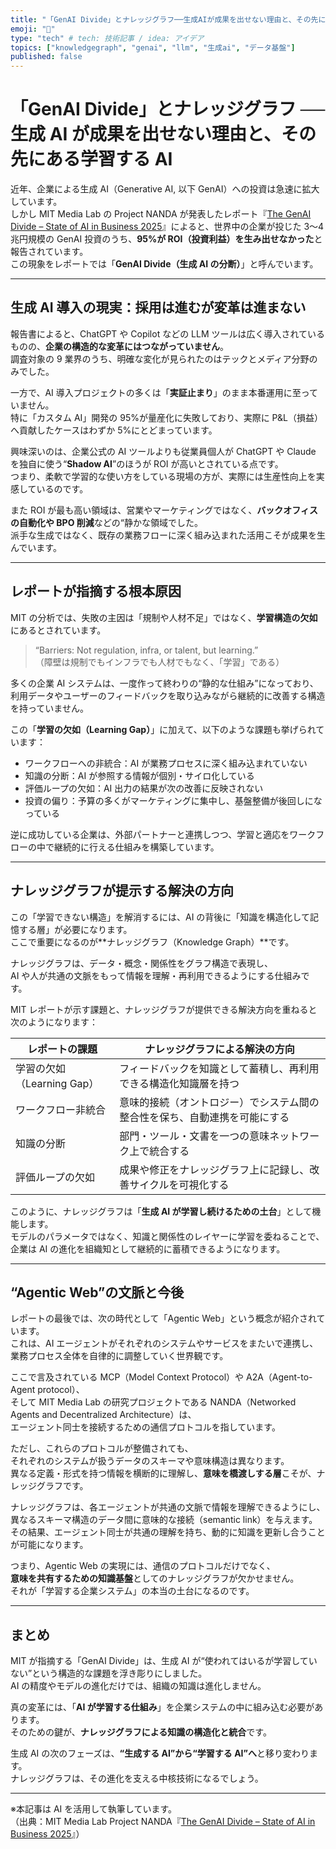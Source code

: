 ```yaml
---
title: "「GenAI Divide」とナレッジグラフ──生成AIが成果を出せない理由と、その先にある学習するAI"
emoji: "🧠"
type: "tech" # tech: 技術記事 / idea: アイデア
topics: ["knowledgegraph", "genai", "llm", "生成ai", "データ基盤"]
published: false
---
```


# 「GenAI Divide」とナレッジグラフ ── 生成 AI が成果を出せない理由と、その先にある学習する AI

近年、企業による生成 AI（Generative AI, 以下 GenAI）への投資は急速に拡大しています。  
しかし MIT Media Lab の Project NANDA が発表したレポート『[The GenAI Divide – State of AI in Business 2025](https://mlq.ai/media/quarterly_decks/v0.1_State_of_AI_in_Business_2025_Report.pdf)』によると、世界中の企業が投じた 3〜4 兆円規模の GenAI 投資のうち、**95%が ROI（投資利益）を生み出せなかった**と報告されています。  
この現象をレポートでは「**GenAI Divide（生成 AI の分断）**」と呼んでいます。

---

## 生成 AI 導入の現実：採用は進むが変革は進まない

報告書によると、ChatGPT や Copilot などの LLM ツールは広く導入されているものの、**企業の構造的な変革にはつながっていません**。  
調査対象の 9 業界のうち、明確な変化が見られたのはテックとメディア分野のみでした。

一方で、AI 導入プロジェクトの多くは「**実証止まり**」のまま本番運用に至っていません。  
特に「カスタム AI」開発の 95%が量産化に失敗しており、実際に P&L（損益）へ貢献したケースはわずか 5%にとどまっています。

興味深いのは、企業公式の AI ツールよりも従業員個人が ChatGPT や Claude を独自に使う“**Shadow AI**”のほうが ROI が高いとされている点です。  
つまり、柔軟で学習的な使い方をしている現場の方が、実際には生産性向上を実感しているのです。

また ROI が最も高い領域は、営業やマーケティングではなく、**バックオフィスの自動化や BPO 削減**などの“静かな領域でした。  
派手な生成ではなく、既存の業務フローに深く組み込まれた活用こそが成果を生んでいます。

---

## レポートが指摘する根本原因

MIT の分析では、失敗の主因は「規制や人材不足」ではなく、**学習構造の欠如**にあるとされています。

> “Barriers: Not regulation, infra, or talent, but learning.”  
> （障壁は規制でもインフラでも人材でもなく、「学習」である）

多くの企業 AI システムは、一度作って終わりの“静的な仕組み”になっており、  
利用データやユーザーのフィードバックを取り込みながら継続的に改善する構造を持っていません。

この「**学習の欠如（Learning Gap）**」に加えて、以下のような課題も挙げられています：

- ワークフローへの非統合：AI が業務プロセスに深く組み込まれていない
- 知識の分断：AI が参照する情報が個別・サイロ化している
- 評価ループの欠如：AI 出力の結果が次の改善に反映されない
- 投資の偏り：予算の多くがマーケティングに集中し、基盤整備が後回しになっている

逆に成功している企業は、外部パートナーと連携しつつ、学習と適応をワークフローの中で継続的に行える仕組みを構築しています。

---

## ナレッジグラフが提示する解決の方向

この「学習できない構造」を解消するには、AI の背後に「知識を構造化して記憶する層」が必要になります。  
ここで重要になるのが**ナレッジグラフ（Knowledge Graph）**です。

ナレッジグラフは、データ・概念・関係性をグラフ構造で表現し、  
AI や人が共通の文脈をもって情報を理解・再利用できるようにする仕組みです。

MIT レポートが示す課題と、ナレッジグラフが提供できる解決方向を重ねると次のようになります：

| レポートの課題             | ナレッジグラフによる解決の方向                                             |
| -------------------------- | -------------------------------------------------------------------------- |
| 学習の欠如（Learning Gap） | フィードバックを知識として蓄積し、再利用できる構造化知識層を持つ           |
| ワークフロー非統合         | 意味的接続（オントロジー）でシステム間の整合性を保ち、自動連携を可能にする |
| 知識の分断                 | 部門・ツール・文書を一つの意味ネットワーク上で統合する                     |
| 評価ループの欠如           | 成果や修正をナレッジグラフ上に記録し、改善サイクルを可視化する             |

このように、ナレッジグラフは「**生成 AI が学習し続けるための土台**」として機能します。  
モデルのパラメータではなく、知識と関係性のレイヤーに学習を委ねることで、  
企業は AI の進化を組織知として継続的に蓄積できるようになります。

---

## “Agentic Web”の文脈と今後

レポートの最後では、次の時代として「Agentic Web」という概念が紹介されています。  
これは、AI エージェントがそれぞれのシステムやサービスをまたいで連携し、  
業務プロセス全体を自律的に調整していく世界観です。

ここで言及されている MCP（Model Context Protocol）や A2A（Agent-to-Agent protocol）、  
そして MIT Media Lab の研究プロジェクトである NANDA（Networked Agents and Decentralized Architecture）は、  
エージェント同士を接続するための通信プロトコルを指しています。

ただし、これらのプロトコルが整備されても、  
それぞれのシステムが扱うデータのスキーマや意味構造は異なります。  
異なる定義・形式を持つ情報を横断的に理解し、**意味を橋渡しする層**こそが、ナレッジグラフです。

ナレッジグラフは、各エージェントが共通の文脈で情報を理解できるようにし、  
異なるスキーマ構造のデータ間に意味的な接続（semantic link）を与えます。  
その結果、エージェント同士が共通の理解を持ち、動的に知識を更新し合うことが可能になります。

つまり、Agentic Web の実現には、通信のプロトコルだけでなく、  
**意味を共有するための知識基盤**としてのナレッジグラフが欠かせません。  
それが「学習する企業システム」の本当の土台になるのです。

---

## まとめ

MIT が指摘する「GenAI Divide」は、生成 AI が“使われてはいるが学習していない”という構造的な課題を浮き彫りにしました。  
AI の精度やモデルの進化だけでは、組織の知識は進化しません。

真の変革には、「**AI が学習する仕組み**」を企業システムの中に組み込む必要があります。  
そのための鍵が、**ナレッジグラフによる知識の構造化と統合**です。

生成 AI の次のフェーズは、**“生成する AI”から“学習する AI”へ**と移り変わります。  
ナレッジグラフは、その進化を支える中核技術になるでしょう。

---

※本記事は AI を活用して執筆しています。  
（出典：MIT Media Lab Project NANDA『[The GenAI Divide – State of AI in Business 2025](https://mlq.ai/media/quarterly_decks/v0.1_State_of_AI_in_Business_2025_Report.pdf)』）
